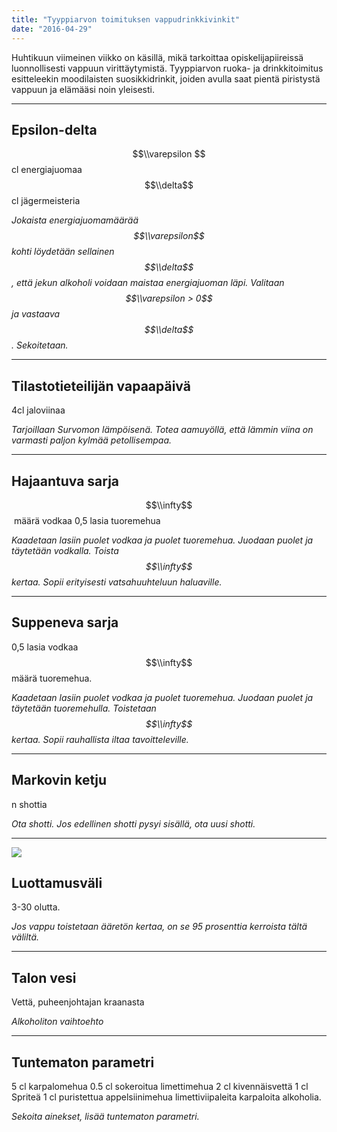 ```yaml
---
title: "Tyyppiarvon toimituksen vappudrinkkivinkit"
date: "2016-04-29"
---
```


Huhtikuun viimeinen viikko on käsillä, mikä tarkoittaa opiskelijapiireissä luonnollisesti vappuun virittäytymistä. Tyyppiarvon ruoka- ja drinkkitoimitus esitteleekin moodilaisten suosikkidrinkit, joiden avulla saat pientä piristystä vappuun ja elämääsi noin yleisesti.

* * *

## Epsilon-delta

$$\\varepsilon $$ cl energiajuomaa $$\\delta$$ cl jägermeisteria

_Jokaista energiajuomamäärää $$\\varepsilon$$ kohti löydetään sellainen $$\\delta$$, että jekun alkoholi voidaan maistaa energiajuoman läpi. Valitaan $$\\varepsilon > 0$$ ja vastaava $$\\delta$$. Sekoitetaan._

* * *

## Tilastotieteilijän vapaapäivä

4cl jaloviinaa

_Tarjoillaan Survomon lämpöisenä. Totea aamuyöllä, että lämmin viina on varmasti paljon kylmää petollisempaa._

* * *

## Hajaantuva sarja

$$\\infty$$ määrä vodkaa 0,5 lasia tuoremehua

_Kaadetaan lasiin puolet vodkaa ja puolet tuoremehua. Juodaan puolet ja täytetään vodkalla. Toista $$\\infty$$ kertaa. Sopii erityisesti vatsahuuhteluun haluaville._

* * *

## Suppeneva sarja

0,5 lasia vodkaa $$\\infty$$ määrä tuoremehua.

_Kaadetaan lasiin puolet vodkaa ja puolet tuoremehua. Juodaan puolet ja täytetään tuoremehulla. Toistetaan $$\\infty$$ kertaa. Sopii rauhallista iltaa tavoitteleville._

* * *

## Markovin ketju

n shottia

_Ota shotti. Jos edellinen shotti pysyi sisällä, ota uusi shotti._

* * *

![](https://upload.wikimedia.org/wikipedia/commons/b/bb/Sandels_Kustaanmiekassa.jpg)

## Luottamusväli

3-30 olutta.

_Jos vappu toistetaan ääretön kertaa, on se 95 prosenttia kerroista tältä väliltä._

* * *

## Talon vesi

Vettä, puheenjohtajan kraanasta

_Alkoholiton vaihtoehto_

* * *

## Tuntematon parametri

5 cl karpalomehua 0.5 cl sokeroitua limettimehua 2 cl kivennäisvettä 1 cl Spriteä 1 cl puristettua appelsiinimehua limettiviipaleita karpaloita alkoholia.

_Sekoita ainekset, lisää tuntematon parametri._
